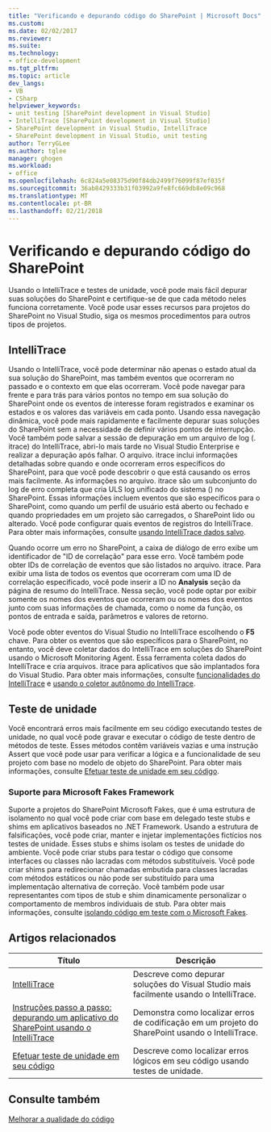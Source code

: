 ```yaml
---
title: "Verificando e depurando código do SharePoint | Microsoft Docs"
ms.custom: 
ms.date: 02/02/2017
ms.reviewer: 
ms.suite: 
ms.technology:
- office-development
ms.tgt_pltfrm: 
ms.topic: article
dev_langs:
- VB
- CSharp
helpviewer_keywords:
- unit testing [SharePoint development in Visual Studio]
- IntelliTrace [SharePoint development in Visual Studio]
- SharePoint development in Visual Studio, IntelliTrace
- SharePoint development in Visual Studio, unit testing
author: TerryGLee
ms.author: tglee
manager: ghogen
ms.workload:
- office
ms.openlocfilehash: 6c824a5e08375d90f84db2499f76099f87ef035f
ms.sourcegitcommit: 36ab8429333b31f03992a9fe8fc669db8e09c968
ms.translationtype: MT
ms.contentlocale: pt-BR
ms.lasthandoff: 02/21/2018
---
```

# <a name="verifying-and-debugging-sharepoint-code"></a>Verificando e depurando código do SharePoint
 
Usando o IntelliTrace e testes de unidade, você pode mais fácil depurar suas soluções do SharePoint e certifique-se de que cada método neles funciona corretamente. Você pode usar esses recursos para projetos do SharePoint no Visual Studio, siga os mesmos procedimentos para outros tipos de projetos.

## <a name="intellitrace"></a>IntelliTrace

Usando o IntelliTrace, você pode determinar não apenas o estado atual da sua solução do SharePoint, mas também eventos que ocorreram no passado e o contexto em que elas ocorreram. Você pode navegar para frente e para trás para vários pontos no tempo em sua solução do SharePoint onde os eventos de interesse foram registrados e examinar os estados e os valores das variáveis em cada ponto. Usando essa navegação dinâmica, você pode mais rapidamente e facilmente depurar suas soluções do SharePoint sem a necessidade de definir vários pontos de interrupção. Você também pode salvar a sessão de depuração em um arquivo de log (. itrace) do IntelliTrace, abri-lo mais tarde no Visual Studio Enterprise e realizar a depuração após falhar. O arquivo. itrace inclui informações detalhadas sobre quando e onde ocorreram erros específicos do SharePoint, para que você pode descobrir o que está causando os erros mais facilmente. As informações no arquivo. itrace são um subconjunto do log de erro completa que cria ULS log unificado do sistema () no SharePoint. Essas informações incluem eventos que são específicos para o SharePoint, como quando um perfil de usuário está aberto ou fechado e quando propriedades em um projeto são carregados, o SharePoint lido ou alterado. Você pode configurar quais eventos de registros do IntelliTrace. Para obter mais informações, consulte [usando IntelliTrace dados salvo](/visualstudio/debugger/using-saved-intellitrace-data).

Quando ocorre um erro no SharePoint, a caixa de diálogo de erro exibe um identificador de "ID de correlação" para esse erro. Você também pode obter IDs de correlação de eventos que são listados no arquivo. itrace. Para exibir uma lista de todos os eventos que ocorreram com uma ID de correlação especificado, você pode inserir a ID no **Analysis** seção da página de resumo do IntelliTrace. Nessa seção, você pode optar por exibir somente os nomes dos eventos que ocorreram ou os nomes dos eventos junto com suas informações de chamada, como o nome da função, os pontos de entrada e saída, parâmetros e valores de retorno.

Você pode obter eventos do Visual Studio no IntelliTrace escolhendo o **F5** chave. Para obter os eventos que são específicos para o SharePoint, no entanto, você deve coletar dados do IntelliTrace em soluções do SharePoint usando o Microsoft Monitoring Agent. Essa ferramenta coleta dados do IntelliTrace e cria arquivos. itrace para aplicativos que são implantados fora do Visual Studio. Para obter mais informações, consulte [funcionalidades do IntelliTrace](/visualstudio/debugger/intellitrace-features) e [usando o coletor autônomo do IntelliTrace](/visualstudio/debugger/using-the-intellitrace-stand-alone-collector).

## <a name="unit-testing"></a>Teste de unidade

Você encontrará erros mais facilmente em seu código executando testes de unidade, no qual você pode gravar e executar o código de teste dentro de métodos de teste. Esses métodos contêm variáveis vazias e uma instrução Assert que você pode usar para verificar a lógica e a funcionalidade de seu projeto com base no modelo de objeto do SharePoint. Para obter mais informações, consulte [Efetuar teste de unidade em seu código](/visualstudio/test/unit-test-your-code).

### <a name="support-for-microsoft-fakes-framework"></a>Suporte para Microsoft Fakes Framework

Suporte a projetos do SharePoint Microsoft Fakes, que é uma estrutura de isolamento no qual você pode criar com base em delegado teste stubs e shims em aplicativos baseados no .NET Framework. Usando a estrutura de falsificações, você pode criar, manter e injetar implementações fictícios nos testes de unidade. Esses stubs e shims isolam os testes de unidade do ambiente. Você pode criar stubs para testar o código que consome interfaces ou classes não lacradas com métodos substituíveis. Você pode criar shims para redirecionar chamadas embutida para classes lacradas com métodos estáticos ou não pode ser substituído para uma implementação alternativa de correção. Você também pode usar representantes com tipos de stub e shim dinamicamente personalizar o comportamento de membros individuais de stub. Para obter mais informações, consulte [isolando código em teste com o Microsoft Fakes](/visualstudio/test/isolating-code-under-test-with-microsoft-fakes).

## <a name="related-articles"></a>Artigos relacionados

|Título|Descrição|
|-----------|-----------------|
|[IntelliTrace](/visualstudio/debugger/intellitrace)|Descreve como depurar soluções do Visual Studio mais facilmente usando o IntelliTrace.|
|[Instruções passo a passo: depurando um aplicativo do SharePoint usando o IntelliTrace](../sharepoint/walkthrough-debugging-a-sharepoint-application-by-using-intellitrace.md)|Demonstra como localizar erros de codificação em um projeto do SharePoint usando o IntelliTrace.|
|[Efetuar teste de unidade em seu código](/visualstudio/test/unit-test-your-code)|Descreve como localizar erros lógicos em seu código usando testes de unidade.|

## <a name="see-also"></a>Consulte também

[Melhorar a qualidade do código](/visualstudio/test/improve-code-quality)
